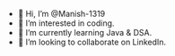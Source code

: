 - 👋 Hi, I’m @Manish-1319
- 👀 I’m interested in coding.
- 🌱 I’m currently learning Java & DSA.
- 💞️ I’m looking to collaborate on LinkedIn. 

